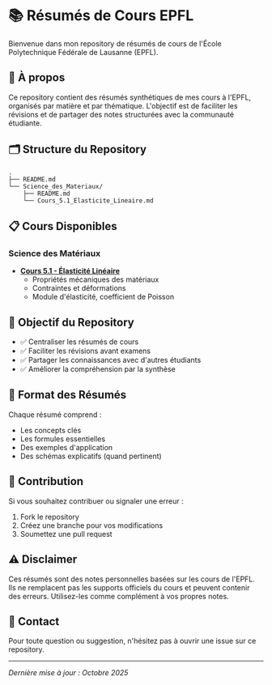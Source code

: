 # 📚 Résumés de Cours EPFL

Bienvenue dans mon repository de résumés de cours de l'École Polytechnique Fédérale de Lausanne (EPFL).

## 📖 À propos

Ce repository contient des résumés synthétiques de mes cours à l'EPFL, organisés par matière et par thématique. L'objectif est de faciliter les révisions et de partager des notes structurées avec la communauté étudiante.

## 🗂️ Structure du Repository

```
.
├── README.md
└── Science_des_Materiaux/
    ├── README.md
    └── Cours_5.1_Elasticite_Lineaire.md
```

## 📋 Cours Disponibles

### Science des Matériaux
- **[Cours 5.1 - Élasticité Linéaire](./Science_des_Materiaux/Cours_5.1_Elasticite_Lineaire.md)**
  - Propriétés mécaniques des matériaux
  - Contraintes et déformations
  - Module d'élasticité, coefficient de Poisson

## 🎯 Objectif du Repository

- ✅ Centraliser les résumés de cours
- ✅ Faciliter les révisions avant examens
- ✅ Partager les connaissances avec d'autres étudiants
- ✅ Améliorer la compréhension par la synthèse

## 📝 Format des Résumés

Chaque résumé comprend :
- Les concepts clés
- Les formules essentielles
- Des exemples d'application
- Des schémas explicatifs (quand pertinent)

## 🤝 Contribution

Si vous souhaitez contribuer ou signaler une erreur :
1. Fork le repository
2. Créez une branche pour vos modifications
3. Soumettez une pull request

## ⚠️ Disclaimer

Ces résumés sont des notes personnelles basées sur les cours de l'EPFL. Ils ne remplacent pas les supports officiels du cours et peuvent contenir des erreurs. Utilisez-les comme complément à vos propres notes.

## 📧 Contact

Pour toute question ou suggestion, n'hésitez pas à ouvrir une issue sur ce repository.

---

*Dernière mise à jour : Octobre 2025*